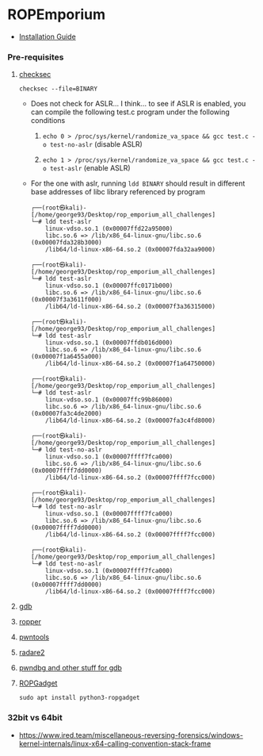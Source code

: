 # ROPEmporium

- [Installation Guide](https://ropemporium.com/guide.html)

### Pre-requisites

1. [checksec](https://installati.one/kalilinux/checksec/)

    `checksec --file=BINARY`

    - Does not check for ASLR... I think... to see if ASLR is enabled, you can compile the following test.c program under the following conditions

        1. `echo 0 > /proc/sys/kernel/randomize_va_space && gcc test.c -o test-no-aslr` (disable ASLR)
        
        2. `echo 1 > /proc/sys/kernel/randomize_va_space && gcc test.c -o test-aslr` (enable ASLR)

    - For the one with aslr, running `ldd BINARY` should result in different base addresses of libc library referenced by program

        ```
        ┌──(root㉿kali)-[/home/george93/Desktop/rop_emporium_all_challenges]
        └─# ldd test-aslr
        	linux-vdso.so.1 (0x00007ffd22a95000)
        	libc.so.6 => /lib/x86_64-linux-gnu/libc.so.6 (0x00007fda328b3000)
        	/lib64/ld-linux-x86-64.so.2 (0x00007fda32aa9000)
                                                                                                                                                                                                                                      
        ┌──(root㉿kali)-[/home/george93/Desktop/rop_emporium_all_challenges]
        └─# ldd test-aslr
        	linux-vdso.so.1 (0x00007ffc0171b000)
        	libc.so.6 => /lib/x86_64-linux-gnu/libc.so.6 (0x00007f3a3611f000)
        	/lib64/ld-linux-x86-64.so.2 (0x00007f3a36315000)
                                                                                                                                                                                                                                      
        ┌──(root㉿kali)-[/home/george93/Desktop/rop_emporium_all_challenges]
        └─# ldd test-aslr
        	linux-vdso.so.1 (0x00007ffdb016d000)
        	libc.so.6 => /lib/x86_64-linux-gnu/libc.so.6 (0x00007f1a6455a000)
        	/lib64/ld-linux-x86-64.so.2 (0x00007f1a64750000)
                                                                                                                                                                                                                                      
        ┌──(root㉿kali)-[/home/george93/Desktop/rop_emporium_all_challenges]
        └─# ldd test-aslr
        	linux-vdso.so.1 (0x00007ffc99b86000)
        	libc.so.6 => /lib/x86_64-linux-gnu/libc.so.6 (0x00007fa3c4de2000)
        	/lib64/ld-linux-x86-64.so.2 (0x00007fa3c4fd8000)
                                                                                                                                                                                                                              
        ┌──(root㉿kali)-[/home/george93/Desktop/rop_emporium_all_challenges]
        └─# ldd test-no-aslr 
        	linux-vdso.so.1 (0x00007ffff7fca000)
        	libc.so.6 => /lib/x86_64-linux-gnu/libc.so.6 (0x00007ffff7dd0000)
        	/lib64/ld-linux-x86-64.so.2 (0x00007ffff7fcc000)
                                                                                                                                                                                                                                      
        ┌──(root㉿kali)-[/home/george93/Desktop/rop_emporium_all_challenges]
        └─# ldd test-no-aslr
        	linux-vdso.so.1 (0x00007ffff7fca000)
        	libc.so.6 => /lib/x86_64-linux-gnu/libc.so.6 (0x00007ffff7dd0000)
        	/lib64/ld-linux-x86-64.so.2 (0x00007ffff7fcc000)
                                                                                                                                                                                                                                      
        ┌──(root㉿kali)-[/home/george93/Desktop/rop_emporium_all_challenges]
        └─# ldd test-no-aslr
        	linux-vdso.so.1 (0x00007ffff7fca000)
        	libc.so.6 => /lib/x86_64-linux-gnu/libc.so.6 (0x00007ffff7dd0000)
        	/lib64/ld-linux-x86-64.so.2 (0x00007ffff7fcc000)
        ```

2. [gdb](https://www.kali.org/tools/gdb/)

3. [ropper](https://www.kali.org/tools/ropper/)

4. [pwntools](https://github.com/Gallopsled/pwntools)

5. [radare2](https://github.com/radareorg/radare2)

6. [pwndbg and other stuff for gdb](https://github.com/apogiatzis/gdb-peda-pwndbg-gef)

7. [ROPGadget](https://github.com/JonathanSalwan/ROPgadget)

    `sudo apt install python3-ropgadget`

### 32bit vs 64bit

- https://www.ired.team/miscellaneous-reversing-forensics/windows-kernel-internals/linux-x64-calling-convention-stack-frame